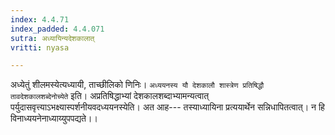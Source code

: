 ```yaml
---
index: 4.4.71
index_padded: 4.4.071
sutra: अध्यायिन्यदेशकालात्
vritti: nyasa

---
```

अध्येतुं शीलमस्येत्यध्यायी, ताच्छीलिको णिनिः। `अध्ययनस्य यौ देशकालौ शास्त्रेण प्रतिषिद्धौ तावदेशकालशब्देनोच्येते` इति। अप्रतिषिद्धाभ्यां देशकालशब्दाभ्यामन्यत्वात् पर्युदासवृत्त्याऽभक्ष्यास्पर्शनीयवदध्ययनस्येति। अत आह--- तस्याध्यायिना प्रत्ययार्थेन सन्निधापितत्वात्। न हि विनाध्ययनेनाध्याय्युपपद्यते।।